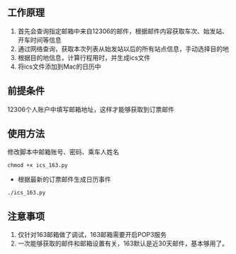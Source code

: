 ## 工作原理
1. 首先会查询指定邮箱中来自12306的邮件，根据邮件内容获取车次、始发站、开车时间等信息
2. 通过网络查询，获取本次列表从始发站以后的所有站点信息，手动选择目的地
3. 根据目的地信息，计算行程用时，并生成ics文件
4. 将ics文件添加到Mac的日历中

## 前提条件
12306个人账户中填写邮箱地址，这样才能够获取到订票邮件

## 使用方法

修改脚本中邮箱账号、密码、乘车人姓名

```
chmod +x ics_163.py
```

* 根据最新的订票邮件生成日历事件

```
./ics_163.py
```

## 注意事项
1. 仅针对163邮箱做了调试，163邮箱需要开启POP3服务
2. 一次能够获取的邮件和邮箱设置有关，163默认是近30天邮件，基本够用了。